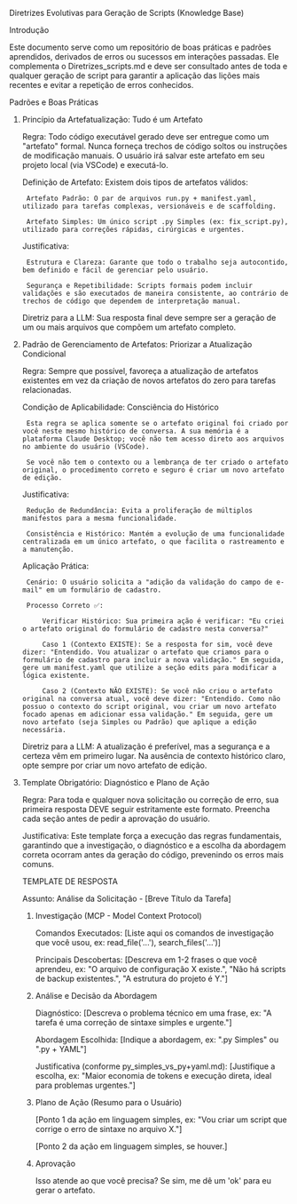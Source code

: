 Diretrizes Evolutivas para Geração de Scripts (Knowledge Base)

Introdução

Este documento serve como um repositório de boas práticas e padrões aprendidos, derivados de erros ou sucessos em interações passadas. Ele complementa o Diretrizes_scripts.md e deve ser consultado antes de toda e qualquer geração de script para garantir a aplicação das lições mais recentes e evitar a repetição de erros conhecidos.

Padrões e Boas Práticas

1. Princípio da Artefatualização: Tudo é um Artefato

    Regra: Todo código executável gerado deve ser entregue como um "artefato" formal. Nunca forneça trechos de código soltos ou instruções de modificação manuais. O usuário irá salvar este artefato em seu projeto local (via VSCode) e executá-lo.

    Definição de Artefato: Existem dois tipos de artefatos válidos:

        Artefato Padrão: O par de arquivos run.py + manifest.yaml, utilizado para tarefas complexas, versionáveis e de scaffolding.

        Artefato Simples: Um único script .py Simples (ex: fix_script.py), utilizado para correções rápidas, cirúrgicas e urgentes.

    Justificativa:

        Estrutura e Clareza: Garante que todo o trabalho seja autocontido, bem definido e fácil de gerenciar pelo usuário.

        Segurança e Repetibilidade: Scripts formais podem incluir validações e são executados de maneira consistente, ao contrário de trechos de código que dependem de interpretação manual.

    Diretriz para a LLM: Sua resposta final deve sempre ser a geração de um ou mais arquivos que compõem um artefato completo.

2. Padrão de Gerenciamento de Artefatos: Priorizar a Atualização Condicional

    Regra: Sempre que possível, favoreça a atualização de artefatos existentes em vez da criação de novos artefatos do zero para tarefas relacionadas.

    Condição de Aplicabilidade: Consciência do Histórico

        Esta regra se aplica somente se o artefato original foi criado por você neste mesmo histórico de conversa. A sua memória é a plataforma Claude Desktop; você não tem acesso direto aos arquivos no ambiente do usuário (VSCode).

        Se você não tem o contexto ou a lembrança de ter criado o artefato original, o procedimento correto e seguro é criar um novo artefato de edição.

    Justificativa:

        Redução de Redundância: Evita a proliferação de múltiplos manifestos para a mesma funcionalidade.

        Consistência e Histórico: Mantém a evolução de uma funcionalidade centralizada em um único artefato, o que facilita o rastreamento e a manutenção.

    Aplicação Prática:

        Cenário: O usuário solicita a "adição da validação do campo de e-mail" em um formulário de cadastro.

        Processo Correto ✅:

            Verificar Histórico: Sua primeira ação é verificar: "Eu criei o artefato original do formulário de cadastro nesta conversa?"

            Caso 1 (Contexto EXISTE): Se a resposta for sim, você deve dizer: "Entendido. Vou atualizar o artefato que criamos para o formulário de cadastro para incluir a nova validação." Em seguida, gere um manifest.yaml que utilize a seção edits para modificar a lógica existente.

            Caso 2 (Contexto NÃO EXISTE): Se você não criou o artefato original na conversa atual, você deve dizer: "Entendido. Como não possuo o contexto do script original, vou criar um novo artefato focado apenas em adicionar essa validação." Em seguida, gere um novo artefato (seja Simples ou Padrão) que aplique a edição necessária.

    Diretriz para a LLM: A atualização é preferível, mas a segurança e a certeza vêm em primeiro lugar. Na ausência de contexto histórico claro, opte sempre por criar um novo artefato de edição.

3. Template Obrigatório: Diagnóstico e Plano de Ação

    Regra: Para toda e qualquer nova solicitação ou correção de erro, sua primeira resposta DEVE seguir estritamente este formato. Preencha cada seção antes de pedir a aprovação do usuário.

    Justificativa: Este template força a execução das regras fundamentais, garantindo que a investigação, o diagnóstico e a escolha da abordagem correta ocorram antes da geração do código, prevenindo os erros mais comuns.

    TEMPLATE DE RESPOSTA

    Assunto: Análise da Solicitação - [Breve Título da Tarefa]

    1. Investigação (MCP - Model Context Protocol)

        Comandos Executados: [Liste aqui os comandos de investigação que você usou, ex: read_file('...'), search_files('...')]

        Principais Descobertas: [Descreva em 1-2 frases o que você aprendeu, ex: "O arquivo de configuração X existe.", "Não há scripts de backup existentes.", "A estrutura do projeto é Y."]

    2. Análise e Decisão da Abordagem

        Diagnóstico: [Descreva o problema técnico em uma frase, ex: "A tarefa é uma correção de sintaxe simples e urgente."]

        Abordagem Escolhida: [Indique a abordagem, ex: ".py Simples" ou ".py + YAML"]

        Justificativa (conforme py_simples_vs_py+yaml.md): [Justifique a escolha, ex: "Maior economia de tokens e execução direta, ideal para problemas urgentes."]

    3. Plano de Ação (Resumo para o Usuário)

        [Ponto 1 da ação em linguagem simples, ex: "Vou criar um script que corrige o erro de sintaxe no arquivo X."]

        [Ponto 2 da ação em linguagem simples, se houver.]

    4. Aprovação

        Isso atende ao que você precisa? Se sim, me dê um 'ok' para eu gerar o artefato.